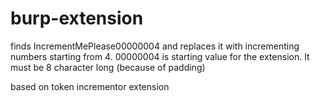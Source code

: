 # burp-extension
finds IncrementMePlease00000004 and replaces it with incrementing numbers starting from 4. 00000004 is starting value for the extension. It must be 8 character long (because of padding) 

based on token incrementor extension
